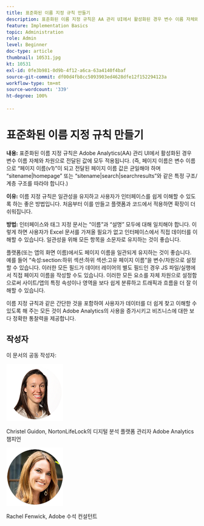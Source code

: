 ```yaml
---
title: 표준화된 이름 지정 규칙 만들기
description: 표준화된 이름 지정 규칙은 AA 관리 UI에서 활성화된 경우 변수 이름 자체와 차원으로 전달된 값에 모두 적용됩니다.
feature: Implementation Basics
topic: Administration
role: Admin
level: Beginner
doc-type: article
thumbnail: 10531.jpg
kt: 10531
exl-id: 0fe3b981-0d9b-4f12-a6ca-63a4140f4baf
source-git-commit: df00d4fb8cc5093903ed4628dfe12f152294123a
workflow-type: tm+mt
source-wordcount: '339'
ht-degree: 100%

---
```


# 표준화된 이름 지정 규칙 만들기

**내용:** 표준화된 이름 지정 규칙은 Adobe Analytics(AA) 관리 UI에서 활성화된 경우 변수 이름 자체와 차원으로 전달된 값에 모두 적용됩니다. (즉, 페이지 이름은 변수 이름으로 “페이지 이름(v1)”이 되고 전달된 페이지 이름 값은 균일해야 하며 “sitename|homepage” 또는 “sitename|search|searchresults”와 같은 특정 구조/계층 구조를 따라야 합니다.)

**이유:** 이름 지정 규칙은 일관성을 유지하고 사용자가 인터페이스를 쉽게 이해할 수 있도록 하는 좋은 방법입니다. 처음부터 이를 만들고 플랫폼과 코드에서 적용하면 확장이 더 쉬워집니다.

**방법:** 인터페이스와 태그 지정 문서는 “이름”과 “설명” 모두에 대해 일치해야 합니다. 이렇게 하면 사용자가 Excel 문서를 가져올 필요가 없고 인터페이스에서 직접 데이터를 이해할 수 있습니다. 일관성을 위해 모든 항목을 소문자로 유지하는 것이 좋습니다.

플랫폼(또는 앱의 화면 이름)에서도 페이지 이름을 일관되게 유지하는 것이 좋습니다. 예를 들어 “속성:section:하위 섹션:하위 섹션:고유 페이지 이름”을 변수/차원으로 설정할 수 있습니다. 이러한 모든 필드가 데이터 레이어의 별도 필드인 경우 JS 파일/실행에서 직접 페이지 이름을 작성할 수도 있습니다. 이러한 모든 요소를 자체 차원으로 설정함으로써 사이트/앱의 특정 속성이나 영역을 보다 쉽게 분류하고 트래픽과 흐름을 더 잘 이해할 수 있습니다.

이름 지정 규칙과 같은 간단한 것을 포함하여 사용자가 데이터를 더 쉽게 찾고 이해할 수 있도록 해 주는 모든 것이 Adobe Analytics의 사용을 증가시키고 비즈니스에 대한 보다 정확한 통찰력을 제공합니다.

## 작성자

이 문서의 공동 작성자:

![Christel Guidon](assets/Christel-Headshot-150.png)

Christel Guidon, NortonLifeLock의 디지털 분석 플랫폼 관리자
Adobe Analytics 챔피언

![Rachel Fenwick](assets/Rachel-Fenwick-150.png)

Rachel Fenwick, Adobe 수석 컨설턴트

